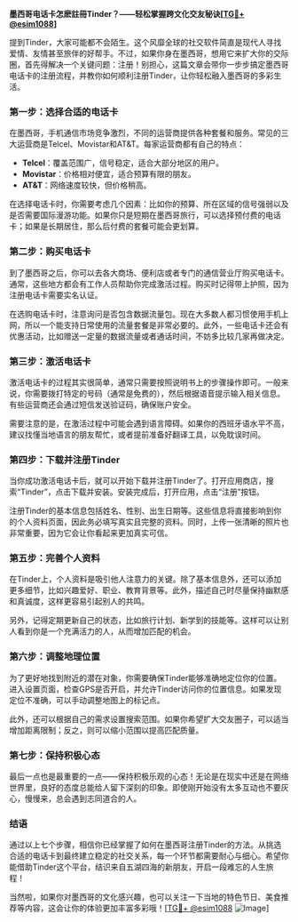 **墨西哥电话卡怎麽註冊Tinder？——轻松掌握跨文化交友秘诀[[TG💪+ @esim1088](https://t.me/s/esim1088)]**

提到Tinder，大家可能都不会陌生。这个风靡全球的社交软件简直是现代人寻找爱情、友情甚至旅伴的好帮手。不过，如果你身在墨西哥，想用它来扩大你的交际圈，首先得解决一个关键问题：注册！别担心，这篇文章会带你一步步搞定墨西哥电话卡的注册流程，并教你如何顺利注册Tinder，让你轻松融入墨西哥的多彩生活。

### **第一步：选择合适的电话卡**

在墨西哥，手机通信市场竞争激烈，不同的运营商提供各种套餐和服务。常见的三大运营商是Telcel、Movistar和AT&T。每家运营商都有自己的特点：

- **Telcel**：覆盖范围广，信号稳定，适合大部分地区的用户。
- **Movistar**：价格相对便宜，适合预算有限的朋友。
- **AT&T**：网络速度较快，但价格稍高。

在选择电话卡时，你需要考虑几个因素：比如你的预算、所在区域的信号强弱以及是否需要国际漫游功能。如果你只是短期在墨西哥旅行，可以选择预付费的电话卡；如果是长期居住，那么后付费的套餐可能会更划算。

### **第二步：购买电话卡**

到了墨西哥之后，你可以去各大商场、便利店或者专门的通信营业厅购买电话卡。通常，这些地方都会有工作人员帮助你完成激活过程。购买时记得带上护照，因为注册电话卡需要实名认证。

在选购电话卡时，注意询问是否包含数据流量包。现在大多数人都习惯使用手机上网，所以一个能支持日常使用的流量套餐是非常必要的。此外，一些电话卡还会有优惠活动，比如赠送一定量的数据流量或者通话时间，不妨多比较几家再做决定。

### **第三步：激活电话卡**

激活电话卡的过程其实很简单，通常只需要按照说明书上的步骤操作即可。一般来说，你需要拨打特定的号码（通常是免费的），然后根据语音提示输入相关信息。有些运营商还会通过短信发送验证码，确保账户安全。

需要注意的是，在激活过程中可能会遇到语言障碍。如果你的西班牙语水平不高，建议找懂当地语言的朋友帮忙，或者提前准备好翻译工具，以免耽误时间。

### **第四步：下载并注册Tinder**

当你成功激活电话卡后，就可以开始下载并注册Tinder了。打开应用商店，搜索“Tinder”，点击下载并安装。安装完成后，打开应用，点击“注册”按钮。

注册Tinder的基本信息包括姓名、性别、出生日期等。这些信息将直接影响到你的个人资料页面，因此务必填写真实且完整的资料。同时，上传一张清晰的照片也非常重要，因为它会让你看起来更加真实可信。

### **第五步：完善个人资料**

在Tinder上，个人资料是吸引他人注意力的关键。除了基本信息外，还可以添加更多细节，比如兴趣爱好、职业、教育背景等。此外，描述自己时尽量保持幽默感和真诚度，这样更容易引起别人的共鸣。

另外，记得定期更新自己的状态，比如旅行计划、新学到的技能等。这样可以让别人看到你是一个充满活力的人，从而增加匹配的机会。

### **第六步：调整地理位置**

为了更好地找到附近的潜在对象，你需要确保Tinder能够准确地定位你的位置。进入设置页面，检查GPS是否开启，并允许Tinder访问你的位置信息。如果发现定位不准确，可以手动调整地图上的标记点。

此外，还可以根据自己的需求设置搜索范围。如果你希望扩大交友圈子，可以适当增加距离限制；反之，则可以缩小范围以提高匹配质量。

### **第七步：保持积极心态**

最后一点也是最重要的一点——保持积极乐观的心态！无论是在现实中还是在网络世界里，良好的态度总能给人留下深刻的印象。即使刚开始没有太多互动也不要灰心，慢慢来，总会遇到志同道合的人。

### **结语**

通过以上七个步骤，相信你已经掌握了如何在墨西哥注册Tinder的方法。从挑选合适的电话卡到最终建立稳定的社交关系，每一个环节都需要耐心与细心。希望你能借助Tinder这个平台，结识来自五湖四海的新朋友，开启一段难忘的人生旅程！

当然啦，如果你对墨西哥的文化感兴趣，也可以关注一下当地的特色节日、美食推荐等内容，这会让你的体验更加丰富多彩哦！[[TG💪+ @esim1088](https://t.me/s/esim1088) ![Image](https://i.postimg.cc/4NQfJmqS/Snipaste-2025-05-13-00-14-12.png)]